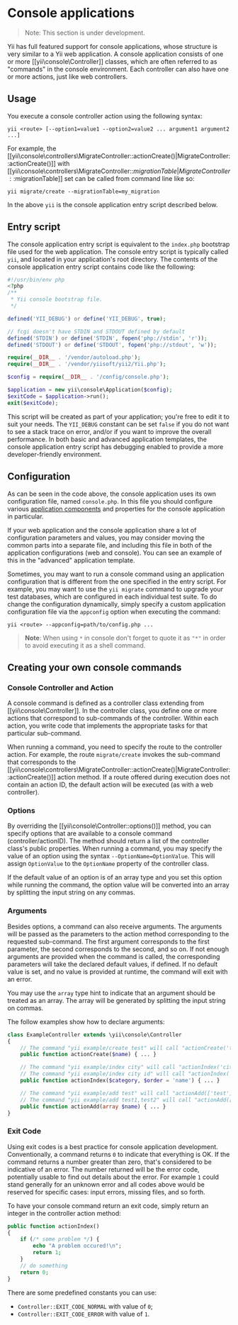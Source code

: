 Console applications
====================

> Note: This section is under development.

Yii has full featured support for console applications, whose structure is very similar to a Yii web application. A console application
consists of one or more [[yii\console\Controller]] classes, which are often referred to as "commands" in the console environment. Each controller can also have one or more actions, just like web controllers.

Usage
-----

You execute a console controller action using the following syntax:

```
yii <route> [--option1=value1 --option2=value2 ... argument1 argument2 ...]
```

For example, the [[yii\console\controllers\MigrateController::actionCreate()|MigrateController::actionCreate()]]
with [[yii\console\controllers\MigrateController::$migrationTable|MigrateController::$migrationTable]] set can
be called from command line like so:

```
yii migrate/create --migrationTable=my_migration
```

In the above `yii` is the console application entry script described below.

Entry script
------------

The console application entry script is equivalent to the `index.php` bootstrap file used for the web application. The console entry script is typically called `yii`, and located in your application's root directory. The contents of the console application entry script contains
code like the following:

```php
#!/usr/bin/env php
<?php
/**
 * Yii console bootstrap file.
 */

defined('YII_DEBUG') or define('YII_DEBUG', true);

// fcgi doesn't have STDIN and STDOUT defined by default
defined('STDIN') or define('STDIN', fopen('php://stdin', 'r'));
defined('STDOUT') or define('STDOUT', fopen('php://stdout', 'w'));

require(__DIR__ . '/vendor/autoload.php');
require(__DIR__ . '/vendor/yiisoft/yii2/Yii.php');

$config = require(__DIR__ . '/config/console.php');

$application = new yii\console\Application($config);
$exitCode = $application->run();
exit($exitCode);

```

This script will be created as part of your application; you're free to edit it to suit your needs. The `YII_DEBUG` constant can be set `false` if you do
not want to see a stack trace on error, and/or if you want to improve the overall performance. In both basic and advanced application
templates, the console application entry script has debugging enabled to provide a more developer-friendly environment.

Configuration
-------------

As can be seen in the code above, the console application uses its own configuration file, named `console.php`. In this file
you should configure various [application components](structure-application-components.md) and properties for the console application in particular.

If your web application and the console application share a lot of configuration parameters and values, you may consider moving the common
parts into a separate file, and including this file in both of the application configurations (web and console). You can see an example of this in the "advanced" application template.

Sometimes, you may want to run a console command using an application configuration that is different from the one
specified in the entry script. For example, you may want to use the `yii migrate` command to upgrade your
test databases, which are configured in each individual test suite. To do change the configuration dynamically, simply specify a custom application configuration
file via the `appconfig` option when executing the command:

```
yii <route> --appconfig=path/to/config.php ...
```

> **Note**: When using `*` in console don't forget to quote it as `"*"` in order to avoid executing it as a shell
> command.


Creating your own console commands
----------------------------------

### Console Controller and Action

A console command is defined as a controller class extending from [[yii\console\Controller]]. In the controller class,
you define one or more actions that correspond to sub-commands of the controller. Within each action, you write code that implements the appropriate tasks for that particular sub-command.

When running a command, you need to specify the route to the  controller action. For example,
the route `migrate/create` invokes the sub-command that corresponds to the
[[yii\console\controllers\MigrateController::actionCreate()|MigrateController::actionCreate()]] action method.
If a route offered during execution does not contain an action ID, the default action will be executed (as with a web controller).

### Options

By overriding the [[yii\console\Controller::options()]] method, you can specify options that are available
to a console command (controller/actionID). The method should return a list of the controller class's public properties.
When running a command, you may specify the value of an option using the syntax `--OptionName=OptionValue`.
This will assign `OptionValue` to the `OptionName` property of the controller class.

If the default value of an option is of an array type and you set this option while running the command,
the option value will be converted into an array by splitting the input string on any commas.

### Arguments

Besides options, a command can also receive arguments. The arguments will be passed as the parameters to the action
method corresponding to the requested sub-command. The first argument corresponds to the first parameter, the second
corresponds to the second, and so on. If not enough arguments are provided when the command is called, the corresponding parameters
will take the declared default values, if defined. If no default value is set, and no value is provided at runtime, the command will exit with an error.

You may use the `array` type hint to indicate that an argument should be treated as an array. The array will be generated
by splitting the input string on commas.

The follow examples show how to declare arguments:

```php
class ExampleController extends \yii\console\Controller
{
    // The command "yii example/create test" will call "actionCreate('test')"
    public function actionCreate($name) { ... }

    // The command "yii example/index city" will call "actionIndex('city', 'name')"
    // The command "yii example/index city id" will call "actionIndex('city', 'id')"
    public function actionIndex($category, $order = 'name') { ... }

    // The command "yii example/add test" will call "actionAdd(['test'])"
    // The command "yii example/add test1,test2" will call "actionAdd(['test1', 'test2'])"
    public function actionAdd(array $name) { ... }
}
```


### Exit Code

Using exit codes is a best practice for console application development. Conventionally, a command returns `0` to indicate that
everything is OK. If the command returns a number greater than zero, that's considered to be indicative of an error. The number returned will be the error
code, potentially usable to find out details about the error.
For example `1` could stand generally for an unknown error and all codes above would be reserved for specific cases: input errors, missing files, and so forth.

To have your console command return an exit code, simply return an integer in the controller action
method:

```php
public function actionIndex()
{
    if (/* some problem */) {
        echo "A problem occured!\n";
        return 1;
    }
    // do something
    return 0;
}
```

There are some predefined constants you can use:

- `Controller::EXIT_CODE_NORMAL` with value of `0`;
- `Controller::EXIT_CODE_ERROR` with value of `1`.
